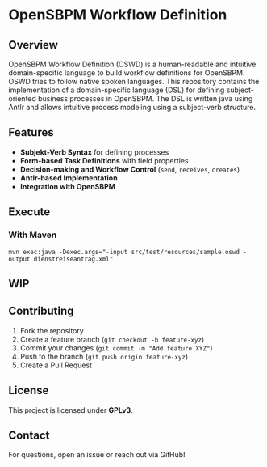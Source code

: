 # OpenSBPM Workflow Definition

## Overview
OpenSBPM Workflow Definition (OSWD) is a human-readable and intuitive domain-specific language to build workflow definitions for OpenSBPM. OSWD tries to follow native spoken languages.  This repository contains the implementation of a domain-specific language (DSL) for defining subject-oriented business processes in OpenSBPM. The DSL is written java using Antlr and allows intuitive process modeling using a subject-verb structure.

## Features
- **Subjekt-Verb Syntax** for defining processes
- **Form-based Task Definitions** with field properties
- **Decision-making and Workflow Control** (`send`, `receives`, `creates`)
- **Antlr-based Implementation**
- **Integration with OpenSBPM**

## Execute

### With Maven

`mvn exec:java -Dexec.args="-input src/test/resources/sample.oswd -output dienstreiseantrag.xml"`

## WIP

## Contributing
1. Fork the repository
2. Create a feature branch (`git checkout -b feature-xyz`)
3. Commit your changes (`git commit -m "Add feature XYZ"`)
4. Push to the branch (`git push origin feature-xyz`)
5. Create a Pull Request

## License
This project is licensed under **GPLv3**.

## Contact     
For questions, open an issue or reach out via GitHub!

